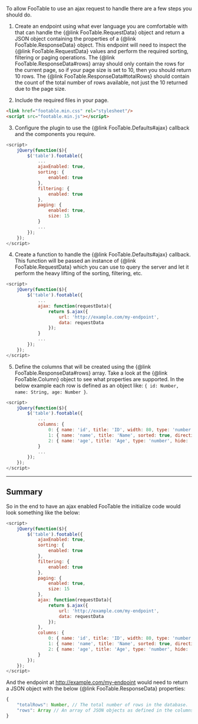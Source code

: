 To allow FooTable to use an ajax request to handle there are a few steps you should do.

1. Create an endpoint using what ever language you are comfortable with that can handle the {@link FooTable.RequestData} object and return a JSON object containing the properties of a {@link FooTable.ResponseData} object. This endpoint will need to inspect the {@link FooTable.RequestData} values and perform the required sorting, filtering or paging operations. The {@link FooTable.ResponseData#rows} array should only contain the rows for the current page, so if your page size is set to 10, then you should return 10 rows. The {@link FooTable.ResponseData#totalRows} should contain the count of the total number of rows available, not just the 10 returned due to the page size.

2. Include the required files in your page.
```html
<link href="footable.min.css" rel="stylesheet"/>
<script src="footable.min.js"></script>
```

3. Configure the plugin to use the {@link FooTable.Defaults#ajax} callback and the components you require.
```javascript
<script>
	jQuery(function($){
		$('table').footable({
			...
			ajaxEnabled: true,
			sorting: {
				enabled: true
			},
			filtering: {
				enabled: true
			},
			paging: {
				enabled: true,
				size: 15
			}
			...
		});
	});
</script>
```

4. Create a function to handle the {@link FooTable.Defaults#ajax} callback. This function will be passed an instance of {@link FooTable.RequestData} which you can use to query the server and let it perform the heavy lifting of the sorting, filtering, etc.
```javascript
<script>
	jQuery(function($){
		$('table').footable({
			...
			ajax: function(requestData){
				return $.ajax({
					url: 'http://example.com/my-endpoint',
					data: requestData
				});
			}
			...
		});
	});
</script>
```

5. Define the columns that will be created using the {@link FooTable.ResponseData#rows} array. Take a look at the {@link FooTable.Column} object to see what properties are supported. In the below example each row is defined as an object like: `{ id: Number, name: String, age: Number }`.
```javascript
<script>
	jQuery(function($){
		$('table').footable({
			...
			columns: {
				0: { name: 'id', title: 'ID', width: 80, type: 'number' },
				1: { name: 'name', title: 'Name', sorted: true, direction: 'ASC' }
				2: { name: 'age', title: 'Age', type: 'number', hide: 'phone' }
			}
			...
		});
	});
</script>
```

----------
## Summary ##

So in the end to have an ajax enabled FooTable the initialize code would look something like the below:

```javascript
<script>
	jQuery(function($){
		$('table').footable({
			ajaxEnabled: true,
			sorting: {
				enabled: true
			},
			filtering: {
				enabled: true
			},
			paging: {
				enabled: true,
				size: 15
			},
			ajax: function(requestData){
				return $.ajax({
					url: 'http://example.com/my-endpoint',
					data: requestData
				});
			},
			columns: {
				0: { name: 'id', title: 'ID', width: 80, type: 'number' },
				1: { name: 'name', title: 'Name', sorted: true, direction: 'ASC' }
				2: { name: 'age', title: 'Age', type: 'number', hide: 'phone' }
			}
		});
	});
</script>
```

And the endpoint at http://example.com/my-endpoint would need to return a JSON object with the below {@link FooTable.ResponseData} properties:

```javascript
{
	"totalRows": Number, // The total number of rows in the database.
	"rows": Array // An array of JSON objects as defined in the columns option.
}
```